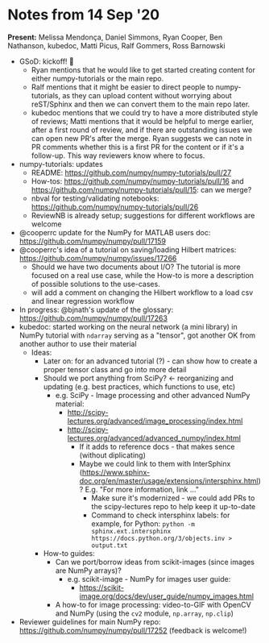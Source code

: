 # Notes from 14 Sep '20

**Present:** Melissa Mendonça, Daniel Simmons, Ryan Cooper, Ben Nathanson, kubedoc, Matti Picus, Ralf Gommers, Ross Barnowski

- GSoD: kickoff! 🚀
    - Ryan mentions that he would like to get started creating content for either numpy-tutorials or the main repo.
    - Ralf mentions that it might be easier to direct people to numpy-tutorials, as they can upload content without worrying about reST/Sphinx and then we can convert them to the main repo later.
    - kubedoc mentions that we could try to have a more distributed style of reviews; Matti mentions that it would be helpful to merge earlier, after a first round of review, and if there are outstanding issues we can open new PR's after the merge. Ryan suggests we can note in PR comments whether this is a first PR for the content or if it's a follow-up. This way reviewers know where to focus.
- numpy-tutorials: updates 
    - README: https://github.com/numpy/numpy-tutorials/pull/27
    - How-tos: https://github.com/numpy/numpy-tutorials/pull/16 and https://github.com/numpy/numpy-tutorials/pull/15: can we merge?
    - nbval for testing/validating notebooks: https://github.com/numpy/numpy-tutorials/pull/26
    - ReviewNB is already setup; suggestions for different workflows are welcome
- @cooperrc update for the NumPy for MATLAB users doc: https://github.com/numpy/numpy/pull/17159
- @cooperrc's idea of a tutorial on saving/loading Hilbert matrices: https://github.com/numpy/numpy/issues/17266
    - Should we have two documents about I/O? The tutorial is more focused on a real use case, while the How-to is more a description of possible solutions to the use-cases.
    - will add a comment on changing the Hilbert workflow to a load csv and linear regression workflow
- In progress: @bjnath's update of the glossary: https://github.com/numpy/numpy/pull/17263
- kubedoc: started working on the neural network (a mini library) in NumPy tutorial with `ndarray` serving as a "tensor", got another OK from another author to use their material
    - Ideas: 
        - Later on: for an advanced tutorial (?) - can show how to create a proper tensor class and go into more detail
        - Should we port anything from SciPy? <- reorganizing and updating (e.g. best practices, which functions to use, etc)
            - e.g. SciPy - Image processing and other advanced NumPy material:
                -  http://scipy-lectures.org/advanced/image_processing/index.html
                -  http://scipy-lectures.org/advanced/advanced_numpy/index.html 
                    -  If it adds to reference docs - that makes sence (without diplicating)
                    -  Maybe we could link to them with InterSphinx (https://www.sphinx-doc.org/en/master/usage/extensions/intersphinx.html)? E.g. "For more information, link ..."
                        -  Make sure it's modernized - we could add PRs to the scipy-lectures repo to help keep it up-to-date
                        -  Command to check intersphinx labels: for example, for Python:
                        `python -m sphinx.ext.intersphinx https://docs.python.org/3/objects.inv > output.txt`
        - How-to guides: 
            - Can we port/borrow ideas from scikit-images (since images are NumPy arrays)?
                - e.g. scikit-image - NumPy for images user guide:
                    - https://scikit-image.org/docs/dev/user_guide/numpy_images.html
            - A how-to for image processing: video-to-GIF with OpenCV and NumPy (using the `cv2` module, `np.array`, `np.clip`)
- Reviewer guidelines for main NumPy repo: https://github.com/numpy/numpy/pull/17252 (feedback is welcome!)
